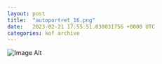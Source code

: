 ```yaml
---
layout:	post
title:	"autoportret_16.png"
date:	2023-02-21 17:55:51.030031756 +0000 UTC
categories:	kof archive
---
```


![Image Alt](https://k0f.github.io/assets/autoportret_16.png)